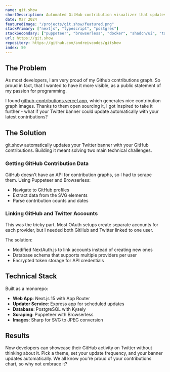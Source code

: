 ```yaml
---
name: git.show
shortDescription: Automated GitHub contribution visualizer that updates your Twitter/X profile banner daily.
date: Mar 2024
featuredImage: "/projects/git.show/featured.png"
stackPrimary: ["nextjs", "typescript", "postgres"]
stackSecondary: ["puppeteer", "browserless", "docker", "shadcn/ui", "tailwind", "nextauth"]
url: https://git.show
repository: https://github.com/andreivcodes/gitshow
index: 50
---
```


## The Problem

As most developers, I am very proud of my Github contributions graph. So proud in fact, that I wanted to have it more visible, as a public statement of my passion for programming.

I found [github-contributions.vercel.app](https://github-contributions.vercel.app), which generates nice contribution graph images. Thanks to them open sourcing it, I got inspired to take it further - what if your Twitter banner could update automatically with your latest contributions?

## The Solution

git.show automatically updates your Twitter banner with your GitHub contributions. Building it meant solving two main technical challenges.

### Getting GitHub Contribution Data

GitHub doesn't have an API for contribution graphs, so I had to scrape them. Using Puppeteer and Browserless:

- Navigate to GitHub profiles
- Extract data from the SVG elements
- Parse contribution counts and dates

### Linking GitHub and Twitter Accounts

This was the tricky part. Most OAuth setups create separate accounts for each provider, but I needed both GitHub and Twitter linked to one user.

The solution:
- Modified NextAuth.js to link accounts instead of creating new ones
- Database schema that supports multiple providers per user
- Encrypted token storage for API credentials

## Technical Stack

Built as a monorepo:

- **Web App**: Next.js 15 with App Router
- **Updater Service**: Express app for scheduled updates
- **Database**: PostgreSQL with Kysely
- **Scraping**: Puppeteer with Browserless
- **Images**: Sharp for SVG to JPEG conversion

## Results

Now developers can showcase their GitHub activity on Twitter without thinking about it. Pick a theme, set your update frequency, and your banner updates automatically. We all know you're proud of your contributions chart, so why not embrace it?

